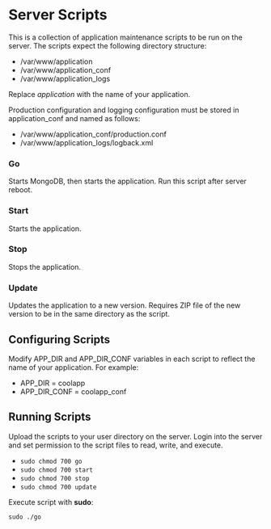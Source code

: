 # Server Scripts

This is a collection of application maintenance scripts
to be run on the server.  The scripts expect the following
directory structure:

- /var/www/application
- /var/www/application_conf
- /var/www/application_logs

Replace _application_ with the name of your application.

Production configuration and logging configuration must be stored in 
application_conf and named as follows:

- /var/www/application_conf/production.conf
- /var/www/application_logs/logback.xml

### Go

Starts MongoDB, then starts the application. Run this script after server reboot.

### Start

Starts the application.

### Stop

Stops the application.

### Update

Updates the application to a new version.  Requires ZIP file of the new version to be 
in the same directory as the script.

## Configuring Scripts

Modify APP_DIR and APP_DIR_CONF variables in each script to reflect the name
of your application.  For example:

- APP_DIR = coolapp
- APP_DIR_CONF = coolapp_conf

## Running Scripts

Upload the scripts to your user directory on the server. Login into the server
and set permission to the script files to read, write, and execute.

- `sudo chmod 700 go`
- `sudo chmod 700 start`
- `sudo chmod 700 stop`
- `sudo chmod 700 update`

Execute script with **sudo**:

`sudo ./go`

